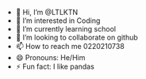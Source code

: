 - 👋 Hi, I’m @LTLKTN
- 👀 I’m interested in Coding
- 🌱 I’m currently learning school
- 💞️ I’m looking to collaborate on github
- 📫 How to reach me 0220210738
- 😄 Pronouns: He/Him
- ⚡ Fun fact: I like pandas

<!---
LTLKTN/LTLKTN is a ✨ special ✨ repository because its `README.md` (this file) appears on your GitHub profile.
You can click the Preview link to take a look at your changes.
--->
